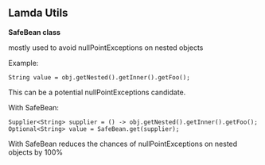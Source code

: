 ## Lamda Utils

**SafeBean class**

mostly used to avoid nullPointExceptions on nested objects

Example:

```
String value = obj.getNested().getInner().getFoo();

```
This can be a potential nullPointExceptions candidate.

With SafeBean:

```
Supplier<String> supplier = () -> obj.getNested().getInner().getFoo();
Optional<String> value = SafeBean.get(supplier);
```

With SafeBean reduces the chances of nullPointExceptions on nested objects by 100%